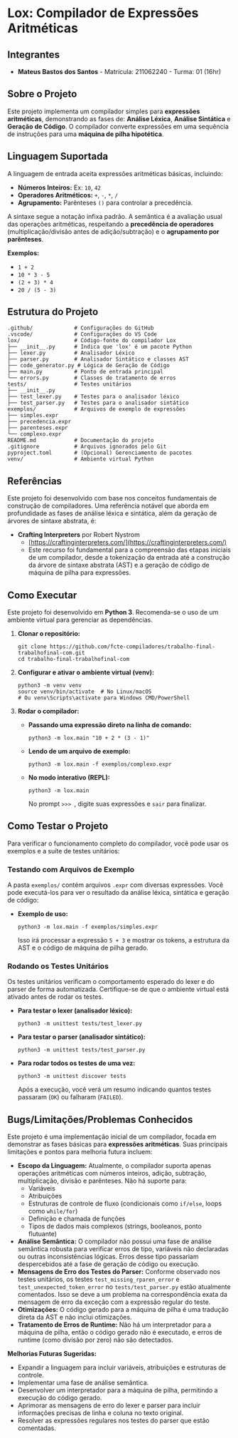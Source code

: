 # Lox: Compilador de Expressões Aritméticas

## Integrantes

*   **Mateus Bastos dos Santos** - Matrícula: 211062240 - Turma: 01 (16hr)

## Sobre o Projeto

Este projeto implementa um compilador simples para **expressões aritméticas**, demonstrando as fases de: **Análise Léxica**, **Análise Sintática** e **Geração de Código**. O compilador converte expressões em uma sequência de instruções para uma **máquina de pilha hipotética**.

## Linguagem Suportada

A linguagem de entrada aceita expressões aritméticas básicas, incluindo:

*   **Números Inteiros:** Ex: `10`, `42`
*   **Operadores Aritméticos:** `+`, `-`, `*`, `/`
*   **Agrupamento:** Parênteses `()` para controlar a precedência.

A sintaxe segue a notação infixa padrão. A semântica é a avaliação usual das operações aritméticas, respeitando a **precedência de operadores** (multiplicação/divisão antes de adição/subtração) e o **agrupamento por parênteses**.

**Exemplos:**
*   `1 + 2`
*   `10 * 3 - 5`
*   `(2 + 3) * 4`
*   `20 / (5 - 3)`



## Estrutura do Projeto

```
.github/             # Configurações do GitHub
.vscode/             # Configurações do VS Code
lox/                 # Código-fonte do compilador Lox
├── __init__.py      # Indica que 'lox' é um pacote Python
├── lexer.py         # Analisador Léxico
├── parser.py        # Analisador Sintático e classes AST
├── code_generator.py # Lógica de Geração de Código
├── main.py          # Ponto de entrada principal
└── errors.py        # Classes de tratamento de erros
tests/               # Testes unitários
├── __init__.py
├── test_lexer.py    # Testes para o analisador léxico
├── test_parser.py   # Testes para o analisador sintático
exemplos/            # Arquivos de exemplo de expressões
├── simples.expr
├── precedencia.expr
├── parenteses.expr
└── complexo.expr
README.md            # Documentação do projeto
.gitignore           # Arquivos ignorados pelo Git
pyproject.toml       # (Opcional) Gerenciamento de pacotes
venv/                # Ambiente virtual Python
```

## Referências

Este projeto foi desenvolvido com base nos conceitos fundamentais de construção de compiladores. Uma referência notável que aborda em profundidade as fases de análise léxica e sintática, além da geração de árvores de sintaxe abstrata, é:

*   **Crafting Interpreters** por Robert Nystrom
    *   [https://craftinginterpreters.com/](https://craftinginterpreters.com/)
    *   Este recurso foi fundamental para a compreensão das etapas iniciais de um compilador, desde a tokenização da entrada até a construção da árvore de sintaxe abstrata (AST) e a geração de código de máquina de pilha para expressões.

## Como Executar

Este projeto foi desenvolvido em **Python 3**. Recomenda-se o uso de um ambiente virtual para gerenciar as dependências.

1.  **Clonar o repositório:**
    ```
    git clone https://github.com/fcte-compiladores/trabalho-final-trabalhofinal-com.git
    cd trabalho-final-trabalhofinal-com
    ```

2.  **Configurar e ativar o ambiente virtual (venv):**
    ```
    python3 -m venv venv
    source venv/bin/activate  # No Linux/macOS
    # Ou venv\Scripts\activate para Windows CMD/PowerShell
    ```

3.  **Rodar o compilador:**
    
    *   **Passando uma expressão direto na linha de comando:**
        ```
        python3 -m lox.main "10 + 2 * (3 - 1)"
        ```
    *   **Lendo de um arquivo de exemplo:**
        ```
        python3 -m lox.main -f exemplos/complexo.expr
        ```
    *   **No modo interativo (REPL):**
        ```
        python3 -m lox.main
        ```
        No prompt `>>> `, digite suas expressões e `sair` para finalizar.

## Como Testar o Projeto

Para verificar o funcionamento completo do compilador, você pode usar os exemplos e a suíte de testes unitários:

### Testando com Arquivos de Exemplo

A pasta `exemplos/` contém arquivos `.expr` com diversas expressões. Você pode executá-los para ver o resultado da análise léxica, sintática e geração de código:

*   **Exemplo de uso:**
    ```
    python3 -m lox.main -f exemplos/simples.expr
    ```

    Isso irá processar a expressão `5 + 3` e mostrar os tokens, a estrutura da AST e o código de máquina de pilha gerado.

### Rodando os Testes Unitários

Os testes unitários verificam o comportamento esperado do lexer e do parser de forma automatizada. Certifique-se de que o ambiente virtual está ativado antes de rodar os testes.

*   **Para testar o lexer (analisador léxico):**
    ```
    python3 -m unittest tests/test_lexer.py
    ```

*   **Para testar o parser (analisador sintático):**
    ```
    python3 -m unittest tests/test_parser.py
    ```

*   **Para rodar todos os testes de uma vez:**
    ```
    python3 -m unittest discover tests
    ```

    Após a execução, você verá um resumo indicando quantos testes passaram (`OK`) ou falharam (`FAILED`).

## Bugs/Limitações/Problemas Conhecidos

Este projeto é uma implementação inicial de um compilador, focada em demonstrar as fases básicas para **expressões aritméticas**. Suas principais limitações e pontos para melhoria futura incluem:

*   **Escopo da Linguagem:** Atualmente, o compilador suporta apenas operações aritméticas com números inteiros, adição, subtração, multiplicação, divisão e parênteses. Não há suporte para:
    *   Variáveis
    *   Atribuições
    *   Estruturas de controle de fluxo (condicionais como `if/else`, loops como `while/for`)
    *   Definição e chamada de funções
    *   Tipos de dados mais complexos (strings, booleanos, ponto flutuante)
*   **Análise Semântica:** O compilador não possui uma fase de análise semântica robusta para verificar erros de tipo, variáveis não declaradas ou outras inconsistências lógicas. Erros desse tipo passariam despercebidos até a fase de geração de código ou execução.
*   **Mensagens de Erro dos Testes do Parser:** Conforme observado nos testes unitários, os testes `test_missing_rparen_error` e `test_unexpected_token_error` no `tests/test_parser.py` estão atualmente comentados. Isso se deve a um problema na correspondência exata da mensagem de erro da exceção com a expressão regular do teste.
*   **Otimizações:** O código gerado para a máquina de pilha é uma tradução direta da AST e não inclui otimizações.
*   **Tratamento de Erros de Runtime:** Não há um interpretador para a máquina de pilha, então o código gerado não é executado, e erros de runtime (como divisão por zero) não são detectados.

**Melhorias Futuras Sugeridas:**

*   Expandir a linguagem para incluir variáveis, atribuições e estruturas de controle.
*   Implementar uma fase de análise semântica.
*   Desenvolver um interpretador para a máquina de pilha, permitindo a execução do código gerado.
*   Aprimorar as mensagens de erro do lexer e parser para incluir informações precisas de linha e coluna no texto original.
*   Resolver as expressões regulares nos testes do parser que estão comentadas.
